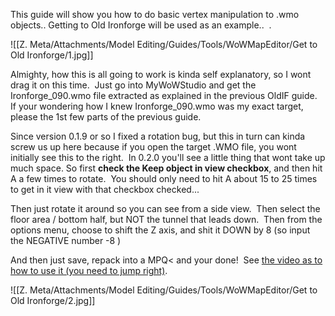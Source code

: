 This guide will show you how to do basic vertex manipulation to .wmo objects.. Getting to Old Ironforge will be used as an example..  .

![[Z. Meta/Attachments/Model Editing/Guides/Tools/WoWMapEditor/Get to Old Ironforge/1.jpg]]

Almighty, how this is all going to work is kinda self explanatory, so I wont drag it on this time.  Just go into MyWoWStudio and get the Ironforge_090.wmo file extracted as explained in the previous OldIF guide.  If your wondering how I knew Ironforge_090.wmo was my exact target, please the 1st few parts of the previous guide.

Since version 0.1.9 or so I fixed a rotation bug, but this in turn can kinda screw us up here because if you open the target .WMO file, you wont initially see this to the right.  In 0.2.0 you'll see a little thing that wont take up much space. So first **check the Keep object in view checkbox**, and then hit A a few times to rotate.  You should only need to hit A about 15 to 25 times to get in it view with that checkbox checked...

Then just rotate it around so you can see from a side view.  Then select the floor area / bottom half, but NOT the tunnel that leads down.  Then from the options menu, choose to shift the Z axis, and shit it DOWN by 8 (so input the NEGATIVE number -8 )   
  
And then just save, repack into a MPQ< and your done!  See [the video as to how to use it (you need to jump right)](http://www.youtube.com/watch?v=66m4EVGBwn4).

![[Z. Meta/Attachments/Model Editing/Guides/Tools/WoWMapEditor/Get to Old Ironforge/2.jpg]]